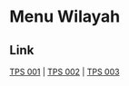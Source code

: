 # Menu Wilayah

## Link

[TPS 001](https://github.com/gigit-pemilu/pemilu-2024-62-kalimantan-tengah/tree/main/pilpres/hitung-suara/sub/62-kalimantan-tengah/sub/04-barito-selatan/sub/01-jenamas/sub/2002-rantau-bahuang/sub/001-tps)
 | 
[TPS 002](https://github.com/gigit-pemilu/pemilu-2024-62-kalimantan-tengah/tree/main/pilpres/hitung-suara/sub/62-kalimantan-tengah/sub/04-barito-selatan/sub/01-jenamas/sub/2002-rantau-bahuang/sub/002-tps)
 | 
[TPS 003](https://github.com/gigit-pemilu/pemilu-2024-62-kalimantan-tengah/tree/main/pilpres/hitung-suara/sub/62-kalimantan-tengah/sub/04-barito-selatan/sub/01-jenamas/sub/2002-rantau-bahuang/sub/003-tps)


